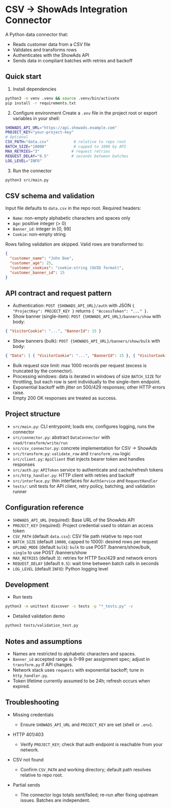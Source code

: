 # CSV → ShowAds Integration Connector

A Python data connector that:
- Reads customer data from a CSV file
- Validates and transforms rows
- Authenticates with the ShowAds API
- Sends data in compliant batches with retries and backoff

## Quick start

1) Install dependencies
```bash
python3 -m venv .venv && source .venv/bin/activate
pip install -r requirements.txt
```

2) Configure environment
Create a `.env` file in the project root or export variables in your shell:
```bash
SHOWADS_API_URL="https://api.showads.example.com"
PROJECT_KEY="your-project-key"
# Optional
CSV_PATH="data.csv"           # relative to repo root
BATCH_SIZE="10000"            # capped to 1000 by API
MAX_RETRIES="3"              # request retries
REQUEST_DELAY="0.5"          # seconds between batches
LOG_LEVEL="INFO"
```

3) Run the connector
```bash
python3 src/main.py
```

## CSV schema and validation
Input file defaults to `data.csv` in the repo root. Required headers:

- `Name`: non-empty alphabetic characters and spaces only
- `Age`: positive integer (> 0)
- `Banner_id`: integer in [0, 99]
- `Cookie`: non-empty string

Rows failing validation are skipped. Valid rows are transformed to:
```json
{
  "customer_name": "John Doe",
  "customer_age": 25,
  "customer_cookies": "cookie-string (UUID format)",
  "customer_banner_id": 15
}
```

## API contract and request pattern
- Authentication: `POST {SHOWADS_API_URL}/auth` with JSON `{ "ProjectKey": PROJECT_KEY }` returns `{ "AccessToken": "..." }`.
- Show banner (single-item): `POST {SHOWADS_API_URL}/banners/show` with body:
```json
{ "VisitorCookie": "...", "BannerId": 15 }
```
- Show banners (bulk): `POST {SHOWADS_API_URL}/banners/show/bulk` with body:
```json
{ "Data": [ { "VisitorCookie": "...", "BannerId": 15 }, { "VisitorCookie": "...", "BannerId": 9 } ] }
```
- Bulk request size limit: max 1000 records per request (excess is truncated by the connector).
- Processing windows: data is iterated in windows of size `BATCH_SIZE` for throttling, but each row is sent individually to the single-item endpoint.
- Exponential backoff with jitter on 500/429 responses; other HTTP errors raise.
- Empty 200 OK responses are treated as success.

## Project structure

- `src/main.py`: CLI entrypoint; loads env, configures logging, runs the connector
- `src/connector.py`: abstract `DataConnector` with `read/transform/write/run`
- `src/csv_connector.py`: concrete implementation for CSV → ShowAds
- `src/transform.py`: `validate_row` and `transform_row` logic
- `src/client.py`: `ApiClient` that injects bearer token and handles responses
- `src/auth.py`: `APIToken` service to authenticate and cache/refresh tokens
- `src/http_handler.py`: HTTP client with retries and backoff
- `src/interface.py`: thin interfaces for `AuthService` and `RequestHandler`
- `tests/`: unit tests for API client, retry policy, batching, and validation runner

## Configuration reference

- `SHOWADS_API_URL` (required): Base URL of the ShowAds API
- `PROJECT_KEY` (required): Project credential used to obtain an access token
- `CSV_PATH` (default `data.csv`): CSV file path relative to repo root
- `BATCH_SIZE` (default `10000`, capped to 1000): desired rows per request
- `UPLOAD_MODE` (default `bulk`): `bulk` to use POST /banners/show/bulk, `single` to use POST /banners/show
- `MAX_RETRIES` (default `3`): retries for HTTP 5xx/429 and network errors
- `REQUEST_DELAY` (default `0.5`): wait time between batch calls in seconds
- `LOG_LEVEL` (default `INFO`): Python logging level

## Development

- Run tests
```bash
python3 -m unittest discover -s tests -p "*_tests.py" -v
```

- Detailed validation demo
```bash
python3 tests/validation_test.py
```

## Notes and assumptions

- Names are restricted to alphabetic characters and spaces.
- `Banner_id` accepted range is 0–99 per assignment spec; adjust in `transform.py` if API changes.
- Network stack uses `requests` with exponential backoff; tune in `http_handler.py`.
- Token lifetime currently assumed to be 24h; refresh occurs when expired.

## Troubleshooting

- Missing credentials
  - Ensure `SHOWADS_API_URL` and `PROJECT_KEY` are set (shell or `.env`).

- HTTP 401/403
  - Verify `PROJECT_KEY`; check that auth endpoint is reachable from your network.

- CSV not found
  - Confirm `CSV_PATH` and working directory; default path resolves relative to repo root.

- Partial sends
  - The connector logs totals sent/failed; re-run after fixing upstream issues. Batches are independent.



